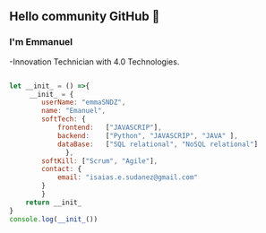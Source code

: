 ## Hello community GitHub 👋

### I'm Emmanuel

-Innovation Technician with 4.0 Technologies.


```js

let __init_ = () =>{
     __init_ = { 
        userName: "emmaSNDZ",
        name: "Emanuel",
        softTech: {
            frontend:   ["JAVASCRIP"],
            backend:    ["Python", "JAVASCRIP", "JAVA" ],
            dataBase:   ["SQL relational", "NoSQL relational"]
              },
        softKill: ["Scrum", "Agile"],
        contact: {
            email: "isaias.e.sudanez@gmail.com"
        }
        }
    return __init_
}
console.log(__init_())

```



